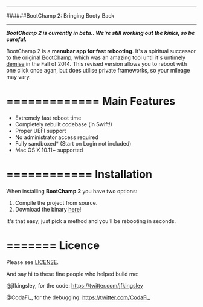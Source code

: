 ****************************************
######BootChamp 2: Bringing Booty Back
****************************************

***BootChamp 2 is currently in beta.. We're still working out the kinks, so be careful.***

BootChamp 2 is a **menubar app for fast rebooting**. 
It's a spiritual successor to the original [BootChamp](https://github.com/kainjow/BootChamp), which was an amazing tool until it's [untimely demise](http://kainjow.tumblr.com/post/128933657269/bootchamp-and-el-capitan) in the Fall of 2014. This revised version allows you to reboot with one click once agan, but does utilise private frameworks, so your mileage may vary.

=============
Main Features
=============

* Extremely fast reboot time
* Completely rebuilt codebase (in Swift!)
* Proper UEFI support
* No administrator access required
* Fully sandboxed* (Start on Login not included)
* Mac OS X 10.11+ supported


============
Installation
============


When installing **BootChamp 2** you have two options:

1. Compile the project from source.
2. Download the binary [here](builds/v1.zip?raw=true)!

It's that easy, just pick a method and you'll be rebooting in seconds.


=======
Licence
=======

Please see [LICENSE](LICENSE).


And say hi to these fine people who helped build me:

@jfkingsley, for the code: https://twitter.com/jfkingsley

@CodaFi_, for the debugging: https://twitter.com/CodaFi_
